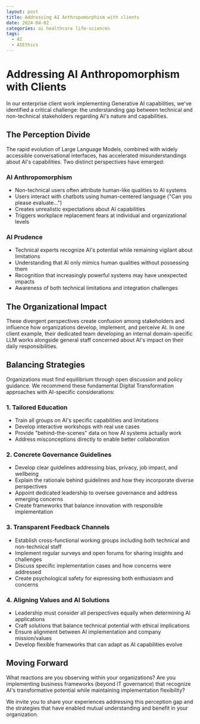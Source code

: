 ```yaml
---
layout: post
title: Addressing AI Anthropomorphism with clients
date: 2024-04-02
categories: ai healthcare life-sciences
tags:
  - AI
  - AIEthics
---
```

# Addressing AI Anthropomorphism with Clients

In our enterprise client work implementing Generative AI capabilities, we've identified a critical challenge: the understanding gap between technical and non-technical stakeholders regarding AI's nature and capabilities.

## The Perception Divide

The rapid evolution of Large Language Models, combined with widely accessible conversational interfaces, has accelerated misunderstandings about AI's capabilities. Two distinct perspectives have emerged:

### AI Anthropomorphism
- Non-technical users often attribute human-like qualities to AI systems
- Users interact with chatbots using human-centered language ("Can you please evaluate...")
- Creates unrealistic expectations about AI capabilities
- Triggers workplace replacement fears at individual and organizational levels

### AI Prudence
- Technical experts recognize AI's potential while remaining vigilant about limitations
- Understanding that AI only mimics human qualities without possessing them
- Recognition that increasingly powerful systems may have unexpected impacts
- Awareness of both technical limitations and integration challenges

## The Organizational Impact

These divergent perspectives create confusion among stakeholders and influence how organizations develop, implement, and perceive AI. In one client example, their dedicated team developing an internal domain-specific LLM works alongside general staff concerned about AI's impact on their daily responsibilities.

## Balancing Strategies

Organizations must find equilibrium through open discussion and policy guidance. We recommend these fundamental Digital Transformation approaches with AI-specific considerations:

### 1. Tailored Education
- Train all groups on AI's specific capabilities and limitations
- Develop interactive workshops with real use cases
- Provide "behind-the-scenes" data on how AI systems actually work
- Address misconceptions directly to enable better collaboration

### 2. Concrete Governance Guidelines
- Develop clear guidelines addressing bias, privacy, job impact, and wellbeing
- Explain the rationale behind guidelines and how they incorporate diverse perspectives
- Appoint dedicated leadership to oversee governance and address emerging concerns
- Create frameworks that balance innovation with responsible implementation

### 3. Transparent Feedback Channels
- Establish cross-functional working groups including both technical and non-technical staff
- Implement regular surveys and open forums for sharing insights and challenges
- Discuss specific implementation cases and how concerns were addressed
- Create psychological safety for expressing both enthusiasm and concerns

### 4. Aligning Values and AI Solutions
- Leadership must consider all perspectives equally when determining AI applications
- Craft solutions that balance technical potential with ethical implications
- Ensure alignment between AI implementation and company mission/values
- Develop flexible frameworks that can adapt as AI capabilities evolve

## Moving Forward

What reactions are you observing within your organizations? Are you implementing business frameworks (beyond IT governance) that recognize AI's transformative potential while maintaining implementation flexibility?

We invite you to share your experiences addressing this perception gap and the strategies that have enabled mutual understanding and benefit in your organization.

